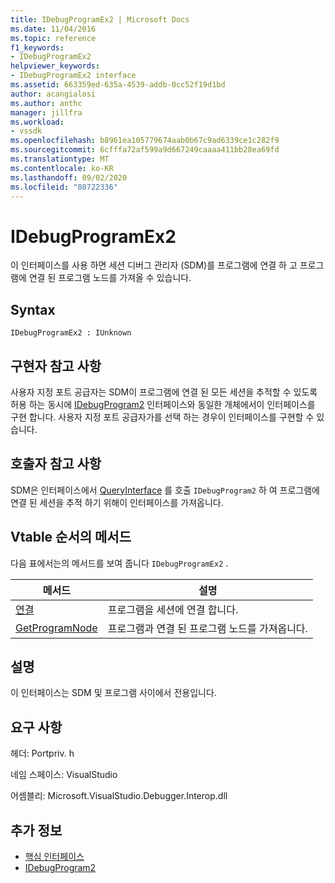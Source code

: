 ```yaml
---
title: IDebugProgramEx2 | Microsoft Docs
ms.date: 11/04/2016
ms.topic: reference
f1_keywords:
- IDebugProgramEx2
helpviewer_keywords:
- IDebugProgramEx2 interface
ms.assetid: 663359ed-635a-4539-addb-0cc52f19d1bd
author: acangialosi
ms.author: anthc
manager: jillfra
ms.workload:
- vssdk
ms.openlocfilehash: b8961ea105779674aab0b67c9ad6339ce1c282f9
ms.sourcegitcommit: 6cfffa72af599a9d667249caaaa411bb28ea69fd
ms.translationtype: MT
ms.contentlocale: ko-KR
ms.lasthandoff: 09/02/2020
ms.locfileid: "80722336"
---
```

# <a name="idebugprogramex2"></a>IDebugProgramEx2
이 인터페이스를 사용 하면 세션 디버그 관리자 (SDM)를 프로그램에 연결 하 고 프로그램에 연결 된 프로그램 노드를 가져올 수 있습니다.

## <a name="syntax"></a>Syntax

```
IDebugProgramEx2 : IUnknown
```

## <a name="notes-for-implementers"></a>구현자 참고 사항
 사용자 지정 포트 공급자는 SDM이 프로그램에 연결 된 모든 세션을 추적할 수 있도록 허용 하는 동시에 [IDebugProgram2](../../../extensibility/debugger/reference/idebugprogram2.md) 인터페이스와 동일한 개체에서이 인터페이스를 구현 합니다. 사용자 지정 포트 공급자가를 선택 하는 경우이 인터페이스를 구현할 수 있습니다.

## <a name="notes-for-callers"></a>호출자 참고 사항
 SDM은 인터페이스에서 [QueryInterface](/cpp/atl/queryinterface) 를 호출 `IDebugProgram2` 하 여 프로그램에 연결 된 세션을 추적 하기 위해이 인터페이스를 가져옵니다.

## <a name="methods-in-vtable-order"></a>Vtable 순서의 메서드
 다음 표에서는의 메서드를 보여 줍니다 `IDebugProgramEx2` .

|메서드|설명|
|------------|-----------------|
|[연결](../../../extensibility/debugger/reference/idebugprogramex2-attach.md)|프로그램을 세션에 연결 합니다.|
|[GetProgramNode](../../../extensibility/debugger/reference/idebugprogramex2-getprogramnode.md)|프로그램과 연결 된 프로그램 노드를 가져옵니다.|

## <a name="remarks"></a>설명
 이 인터페이스는 SDM 및 프로그램 사이에서 전용입니다.

## <a name="requirements"></a>요구 사항
 헤더: Portpriv. h

 네임 스페이스: VisualStudio

 어셈블리: Microsoft.VisualStudio.Debugger.Interop.dll

## <a name="see-also"></a>추가 정보
- [핵심 인터페이스](../../../extensibility/debugger/reference/core-interfaces.md)
- [IDebugProgram2](../../../extensibility/debugger/reference/idebugprogram2.md)
